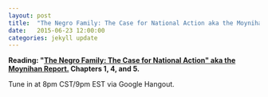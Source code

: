 ```yaml
---
layout: post
title:  "The Negro Family: The Case for National Action aka the Moynihan Report"
date:   2015-06-23 12:00:00
categories: jekyll update
---
```


**Reading:  "[The Negro Family: The Case for National Action" aka the Moynihan Report.](https://web.stanford.edu/~mrosenfe/Moynihan%27s%20The%20Negro%20Family.pdf) Chapters 1, 4, and 5.**

Tune in at 8pm CST/9pm EST via Google Hangout.
